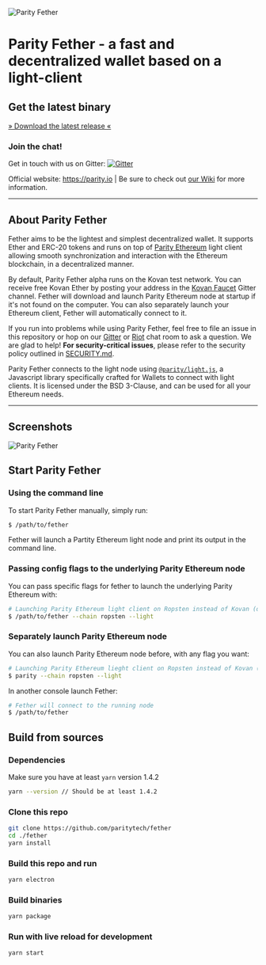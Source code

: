 ![Parity Fether](https://wiki.parity.io/images/logo-parity-fether.jpg)

# Parity Fether - a fast and decentralized wallet based on a light-client

## Get the latest binary

[» Download the latest release «](https://github.com/paritytech/fether/releases)

### Join the chat!

Get in touch with us on Gitter:
[![Gitter](https://img.shields.io/badge/Gitter-Fether-brightgreen.svg)](https://gitter.im/paritytech/fether)

Official website: https://parity.io | Be sure to check out [our Wiki](https://wiki.parity.io) for more information.

---

## About Parity Fether

Fether aims to be the lightest and simplest decentralized wallet. It supports Ether and ERC-20 tokens and runs on top of [Parity Ethereum](https://github.com/paritytech/parity-ethereum) light client allowing smooth synchronization and interaction with the Ethereum blockchain, in a decentralized manner.

By default, Parity Fether alpha runs on the Kovan test network. You can receive free Kovan Ether by posting your address in the [Kovan Faucet](https://gitter.im/kovan-testnet/faucet) Gitter channel. Fether will download and launch Parity Ethereum node at startup if it's not found on the computer. You can also separately launch your Ethereum client, Fether will automatically connect to it.

If you run into problems while using Parity Fether, feel free to file an issue in this repository or hop on our [Gitter](https://gitter.im/paritytech/parity) or [Riot](https://riot.im/app/#/group/+parity:matrix.parity.io) chat room to ask a question. We are glad to help! **For security-critical issues**, please refer to the security policy outlined in [SECURITY.md](https://github.com/paritytech/parity/blob/master/SECURITY.md).

Parity Fether connects to the light node using [`@parity/light.js`](https://github.com/paritytech/js-libs/tree/master/packages/light.js), a Javascript library specifically crafted for Wallets to connect with light clients. It is licensed under the BSD 3-Clause, and can be used for all your Ethereum needs.

---

## Screenshots

![Parity Fether](https://wiki.parity.io/images/fether-screenshot-0.jpg)

## Start Parity Fether

### Using the command line

To start Parity Fether manually, simply run:

```bash
$ /path/to/fether
```

Fether will launch a Partity Ethereum light node and print its output in the command line.

### Passing config flags to the underlying Parity Ethereum node

You can pass specific flags for fether to launch the underlying Parity Ethereum with:

```bash
# Launching Parity Ethereum light client on Ropsten instead of Kovan (default) and connect Fether to it
$ /path/to/fether --chain ropsten --light
```

### Separately launch Parity Ethereum node

You can also launch Parity Ethereum node before, with any flag you want:

```bash
# Launching Parity Ethereum lieght client on Ropsten instead of Kovan (default)
$ parity --chain ropsten --light
```

In another console launch Fether:

```bash
# Fether will connect to the running node
$ /path/to/fether
```

## Build from sources

### Dependencies

Make sure you have at least `yarn` version 1.4.2

```bash
yarn --version // Should be at least 1.4.2
```

### Clone this repo

```bash
git clone https://github.com/paritytech/fether
cd ./fether
yarn install
```

### Build this repo and run

```bash
yarn electron
```

### Build binaries

```bash
yarn package
```

### Run with live reload for development

```bash
yarn start
```
